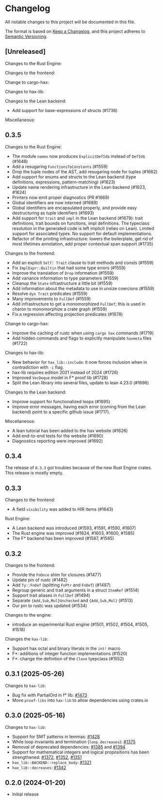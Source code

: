 # Changelog

All notable changes to this project will be documented in this file.

The format is based on [Keep a Changelog](https://keepachangelog.com/en/1.1.0/),
and this project adheres to [Semantic Versioning](https://semver.org/spec/v2.0.0.html).

## [Unreleased]

Changes to the Rust Engine:

Changes to the frontend:

Change to cargo-hax:

Changes to hax-lib:

Changes to the Lean backend:
 - Add support for base-expressions of structs (#1736)

Miscellaneous:

## 0.3.5

Changes to the Rust Engine:
 - The module `names` now produces `ExplicitDefId`s instead of `DefId`s (#1648)
 - Add a resugaring `FunctionsToConstants` (#1559)
 - Drop the tuple nodes of the AST, add resugaring node for tuples (#1662)
 - Add support for enums and structs to the Lean backend (type definitions,
   expressions, pattern-matching) (#1623)
 - Update name rendering infrastructure in the Lean backend (#1623, #1624)
 - Printers now emit proper diagnostics (PR #1669)
 - Global identifiers are now interned (#1689)
 - Global identifiers are encapsulated properly, and provide easy destructuring as tuple identifiers (#1693)
 - Add support for `trait` and `impl` in the Lean backend (#1679): trait definitions, trait bounds
   on functions, impl definitions. The typeclass resolution in the generated code is left implicit
   (relies on Lean). Limited support for associated types. No support for default implementations.
 - Refactor of the printing infrastructure: lowers the boilerplate, get rid of most lifetimes annotation, add proper contextual span support (#1735)

Changes to the frontend:
- Add an explicit `Self: Trait` clause to trait methods and consts (#1559)
- Fix `ImplExpr::Builtin` that had some type errors (#1559)
- Improve the translation of `Drop` information (#1559)
- Add variance information to type parameters (#1559)
- Cleanup the `State` infrastructure a little bit (#1559)
- Add information about the metadata to use in unsize coercions (#1559)
- Resolve `dyn Trait` predicates (#1559)
- Many improvements to `FullDef` (#1559)
- Add infrastructure to get a monomorphized `FullDef`; this is used in charon to monomorphize a crate graph (#1559)
- Fix a regression affecting projection predicates (#1678)

Change to cargo-hax:
- Improve the caching of rustc when using `cargo hax` commands (#1719)
- Add hidden commands and flags to explicitly manipulate `haxmeta` files (#1722)

Changes to hax-lib:
- New behavior for `hax_lib::include`: it now forces inclusion when in contradiction with `-i` flag.
- hax-lib requires edition 2021 instead of 2024 (#1726)
- Improved `VecDeque` model in F* proof lib (#1728)
- Split the Lean library into several files, update to lean 4.23.0 (#1696)

Changes to the Lean backend:
- Improve support for functionalized loops (#1695)
- Improve error messages, having each error (coming from the Lean backend) point to a specific github issue (#1717).

Miscellaneous:
 - A lean tutorial has been added to the hax website (#1626)
 - Add end-to-end tests for the website (#1690)
 - Diagnostics reporting were improved (#1692)

## 0.3.4

The release of `0.3.3` got troubles because of the new Rust Engine crates.
This release is mostly empty.

## 0.3.3

Changes to the frontend:
 - A field `visibility` was added to HIR items (#1643)

Rust Engine:
 - A Lean backend was introduced (#1593, #1591, #1590, #1607)
 - The Rust engine was improved (#1624, #1603, #1600, #1585)
 - The F* backend has been improved (#1587, #1585)

## 0.3.2

Changes to the frontend:
 - Provide the `FnOnce` shim for closures (#1477)
 - Update pin of rustc (#1482)
 - Add `Ty::FnDef` (splitting `FnPtr` and `FnDef`) (#1487)
 - Regroup generic and trait arguments in a struct `ItemRef` (#1514)
 - Support trait aliases in `FullDef` (#1494)
 - Separate `{Add,Sub,Mul}Unchecked` and `{Add,Sub,Mul}` (#1513)
 - Our pin to rustc was updated (#1534)

Changes to the engine:
 - introduce an experimental Rust engine (#1501, #1502, #1504, #1505, #1518)

Changes the `hax-lib`:
 - Support hax octal and binary literals in the `int!` macro
 - F*: additions of integer function implementations (#1520)
 - F*: change the definition of the `Clone` tyepclass (#1552)


## 0.3.1 (2025-05-26)

Changes to `hax-lib`:
- Bug fix with PartialOrd in f* lib: [#1473](https://github.com/cryspen/hax/pull/1473)
- Move `proof-libs` into `hax-lib` to allow dependencies using crates.io

## 0.3.0 (2025-05-16)

Changes to `hax-lib`:
- Support for SMT patterns in lemmas: [#1428](https://github.com/cryspen/hax/pull/1428)
- While loop invariants and termination (`loop_decreases`): [#1375](https://github.com/cryspen/hax/pull/1375)
- Removal of deprecated dependencies: [#1385](https://github.com/cryspen/hax/pull/1385) and [#1394](https://github.com/cryspen/hax/pull/1394)
- Support for mathematical integers and logical propositions has been strengthened: [#1372](https://github.com/cryspen/hax/pull/1372), [#1352](https://github.com/cryspen/hax/pull/1352), [#1351](https://github.com/cryspen/hax/pull/1351)
- `hax_lib::BACKEND::replace_body`: [#1321](https://github.com/cryspen/hax/pull/1321)
- `hax_lib::decreases`: [#1342](https://github.com/cryspen/hax/pull/1342)

## 0.2.0 (2024-01-20)
 - Initial release
